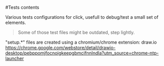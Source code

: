 #Tests contents

Various tests configurations for click, usefull to debug/test a small set of elements.

> Some of those test files might be outdated, step lightly.

"setup.*" files are created using a chromium/chrome extension: draw.io
https://chrome.google.com/webstore/detail/drawio-desktop/pebppomjfocnoigkeepgbmcifnnlndla?utm_source=chrome-ntp-launcher
